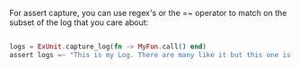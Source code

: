 For assert capture, you can use regex's or the =~ operator to match on the subset of the log that you care about:

```elixir

logs = ExUnit.capture_log(fn -> MyFun.call() end)
assert logs =~ "This is my Log. There are many like it but this one is mine."


```
